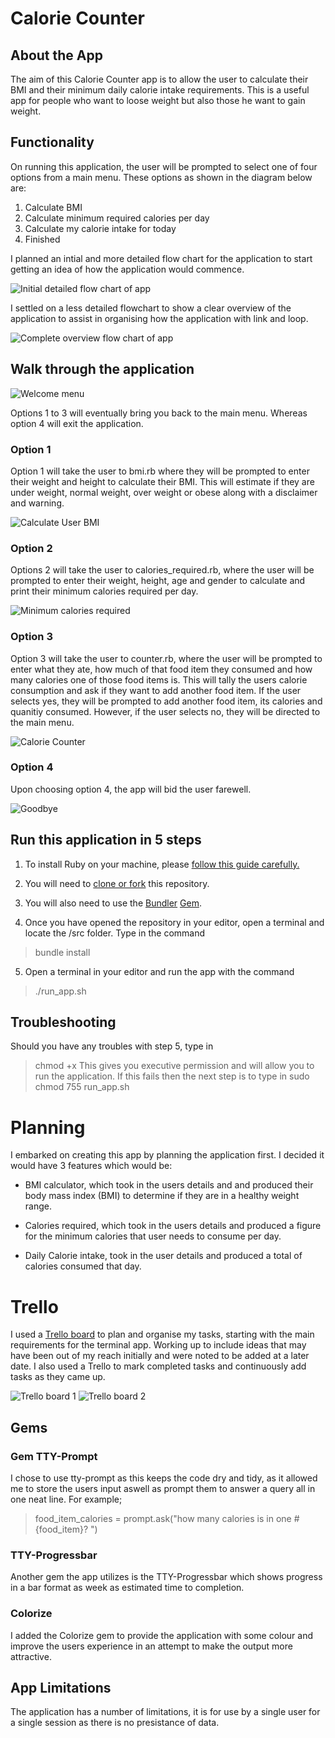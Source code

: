# Calorie Counter 

## About the App

The aim of this Calorie Counter app is to allow the user to calculate their BMI and their minimum daily calorie intake requirements. This is a useful app for people who want to loose weight but also those he want to gain weight.

## Functionality

On running this application, the user will be prompted to select one of four options from a main menu. These options as shown in the diagram below are:

1. Calculate BMI
2. Calculate minimum required calories per day
3. Calculate my calorie intake for today
4. Finished

I planned an intial and more detailed flow chart for the application to start getting an idea of how the application would commence.

![Initial detailed flow chart of app](src/images/flowchart1.png)

I settled on a less detailed flowchart to show a clear overview of the application to assist in organising how the application with link and loop.

![Complete overview flow chart of app](src/images/flowchart2.png)

## Walk through the application


![Welcome menu](src/images/welcome.png)

Options 1 to 3 will eventually bring you back to the main menu. Whereas option 4 will exit the application.

### Option 1

Option 1 will take the user to bmi.rb where they will be prompted to enter their weight and height to calculate their BMI. This will estimate if they are under weight, normal weight, over weight or obese along with a disclaimer and warning.

![Calculate User BMI](src/images/option1.png)

### Option 2

Options 2 will take the user to calories_required.rb, where the user will be prompted to enter their weight, height, age and gender to calculate and print their minimum calories required per day.

![Minimum calories required](src/images/reqcalories.png)

### Option 3

Option 3 will take the user to counter.rb, where the user will be prompted to enter what they ate, how much of that food item they consumed and how many calories one of those food items is. This will tally the users calorie consumption and ask if they want to add another food item. If the user selects yes, they will be prompted to add another food item, its calories and quanitiy consumed. However, if the user selects no, they will be directed to the main menu.

![Calorie Counter](src/images/counter.png)

### Option 4

Upon choosing option 4, the app will bid the user farewell.

![Goodbye](src/images/goodbye.png)

## Run this application in 5 steps

1. To install Ruby on your machine, please [follow this guide carefully.](https://www.ruby-lang.org/en/documentation/installation/)

2. You will need to [clone or fork](https://docs.github.com/en/desktop/contributing-and-collaborating-using-github-desktop/adding-and-cloning-repositories/cloning-and-forking-repositories-from-github-desktop) this repository.

3. You will also need to use the [Bundler](https://rubygems.org/gems/bundler) [Gem](https://rubygems.org/).

4. Once you have opened the repository in your editor, open a terminal and locate the /src folder. Type in the command
> bundle install

5. Open a terminal in your editor and run the app with the command  
> ./run_app.sh

## Troubleshooting

Should you have any troubles with step 5, type in
> chmod +x
This gives you executive permission and will allow you to run the application. If this fails then the next step is to type in
> sudo chmod 755 run_app.sh

# Planning

I embarked on creating this app by planning the application first. I decided it would have 3 features which would be:

- BMI calculator, which took in the users details and and produced their body mass index (BMI) to determine if they are in a healthy weight range.

- Calories required, which took in the users details and produced a figure for the minimum calories that user needs to consume per day.

- Daily Calorie intake, took in the user details and produced a total of calories consumed that day.

# Trello

I used a [Trello board](https://trello.com/b/ygtzi0lY/terminal-app) to plan and organise my tasks, starting with the main requirements for the terminal app. Working up to include ideas that may have been out of my reach initially and were noted to be added at a later date. I also used a Trello to mark completed tasks and continuously add tasks as they came up.

![Trello board 1](src/images/Trello1.png)
![Trello board 2](src/images/Trello2.png)

## Gems

### Gem TTY-Prompt
I chose to use tty-prompt as this keeps the code dry and tidy, as it allowed me to store the users input aswell as prompt them to answer a query all in one neat line. For example;

> food_item_calories =  prompt.ask("how many calories is in one #{food_item}? ")

### TTY-Progressbar

Another gem the app utilizes is the TTY-Progressbar which shows progress in a bar format as week as estimated time to completion.

### Colorize
I added the Colorize gem to provide the application with some colour and improve the users experience in an attempt to make the output more attractive.

## App Limitations 
The application has a number of limitations, it is for use by a single user for a single session as there is no presistance of data. 
